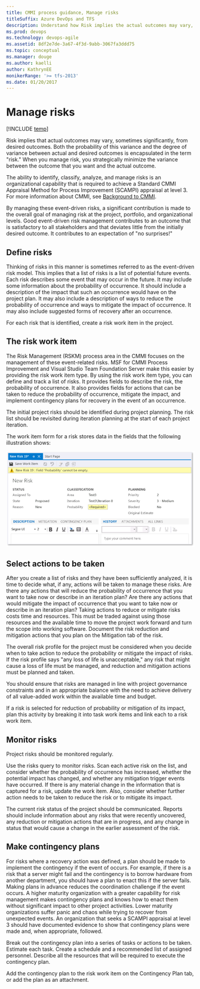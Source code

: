 ```yaml
---
title: CMMI process guidance, Manage risks
titleSuffix: Azure DevOps and TFS
description: Understand how Risk implies the actual outcomes may vary, sometimes significantly, from desired outcomes - Team Foundation Server (TFS)
ms.prod: devops
ms.technology: devops-agile
ms.assetid: 8df2e7de-3a67-4f3d-9abb-3067fa3ddd75
ms.topic: conceptual
ms.manager: douge
ms.author: kaelli
author: KathrynEE
monikerRange: '>= tfs-2013'
ms.date: 01/20/2017
---
```


# Manage risks

[!INCLUDE [temp](../../../../_shared/version-vsts-tfs-all-versions.md)]

Risk implies that actual outcomes may vary, sometimes significantly, from desired outcomes. Both the probability of this variance and the degree of variance between actual and desired outcomes is encapsulated in the term "risk." When you manage risk, you strategically minimize the variance between the outcome that you want and the actual outcome.  
  
 The ability to identify, classify, analyze, and manage risks is an organizational capability that is required to achieve a Standard CMMI Appraisal Method for Process Improvement (SCAMPI) appraisal at level 3. For more information about CMMI, see [Background to CMMI](guidance-background-to-cmmi.md).  
  
 By managing these event-driven risks, a significant contribution is made to the overall goal of managing risk at the project, portfolio, and organizational levels. Good event-driven risk management contributes to an outcome that is satisfactory to all stakeholders and that deviates little from the initially desired outcome. It contributes to an expectation of "no surprises!"  
  
##  <a name="Defining"></a> Define risks  
 Thinking of risks in this manner is sometimes referred to as the event-driven risk model. This implies that a list of risks is a list of potential future events. Each risk describes some event that may occur in the future. It may include some information about the probability of occurrence. It should include a description of the impact that such an occurrence would have on the project plan. It may also include a description of ways to reduce the probability of occurrence and ways to mitigate the impact of occurrence. It may also include suggested forms of recovery after an occurrence.  
  
 For each risk that is identified, create a risk work item in the project.  
  
##  <a name="WorkItem"></a> The risk work item  
 The Risk Management (RSKM) process area in the CMMI focuses on the management of these event-related risks. MSF for CMMI Process Improvement and Visual Studio Team Foundation Server make this easier by providing the risk work item type. By using the risk work item type, you can define and track a list of risks. It provides fields to describe the risk, the probability of occurrence. It also provides fields for actions that can be taken to reduce the probability of occurrence, mitigate the impact, and implement contingency plans for recovery in the event of an occurrence.  
  
 The initial project risks should be identified during project planning. The risk list should be revisited during iteration planning at the start of each project iteration.  
  
 The work item form for a risk stores data in the fields that the following illustration shows:  
  
 ![Risk work item form](_img/procguid_cmmiriskform.png "ProcGuid_CMMIriskform")  
  
##  <a name="SelectActions"></a> Select actions to be taken  
 After you create a list of risks and they have been sufficiently analyzed, it is time to decide what, if any, actions will be taken to manage these risks. Are there any actions that will reduce the probability of occurrence that you want to take now or describe in an iteration plan? Are there any actions that would mitigate the impact of occurrence that you want to take now or describe in an iteration plan? Taking actions to reduce or mitigate risks costs time and resources. This must be traded against using those resources and the available time to move the project work forward and turn the scope into working software. Document the risk reduction and mitigation actions that you plan on the Mitigation tab of the risk.  
  
 The overall risk profile for the project must be considered when you decide when to take action to reduce the probability or mitigate the impact of risks. If the risk profile says "any loss of life is unacceptable," any risk that might cause a loss of life must be managed, and reduction and mitigation actions must be planned and taken.  
  
 You should ensure that risks are managed in line with project governance constraints and in an appropriate balance with the need to achieve delivery of all value-added work within the available time and budget.  
  
 If a risk is selected for reduction of probability or mitigation of its impact, plan this activity by breaking it into task work items and link each to a risk work item.  
  
##  <a name="Monitor"></a> Monitor risks  
 Project risks should be monitored regularly.  
  
 Use the risks query to monitor risks. Scan each active risk on the list, and consider whether the probability of occurrence has increased, whether the potential impact has changed, and whether any mitigation trigger events have occurred. If there is any material change in the information that is captured for a risk, update the work item. Also, consider whether further action needs to be taken to reduce the risk or to mitigate its impact.  
  
 The current risk status of the project should be communicated. Reports should include information about any risks that were recently uncovered, any reduction or mitigation actions that are in progress, and any change in status that would cause a change in the earlier assessment of the risk.  
  
##  <a name="Contingency"></a> Make contingency plans  
 For risks where a recovery action was defined, a plan should be made to implement the contingency if the event of occurs. For example, if there is a risk that a server might fail and the contingency is to borrow hardware from another department, you should have a plan to enact this if the server fails. Making plans in advance reduces the coordination challenge if the event occurs. A higher maturity organization with a greater capability for risk management makes contingency plans and knows how to enact them without significant impact to other project activities. Lower maturity organizations suffer panic and chaos while trying to recover from unexpected events. An organization that seeks a SCAMPI appraisal at level 3 should have documented evidence to show that contingency plans were made and, when appropriate, followed.  
  
 Break out the contingency plan into a series of tasks or actions to be taken. Estimate each task. Create a schedule and a recommended list of assigned personnel. Describe all the resources that will be required to execute the contingency plan.  
  
 Add the contingency plan to the risk work item on the Contingency Plan tab, or add the plan as an attachment.